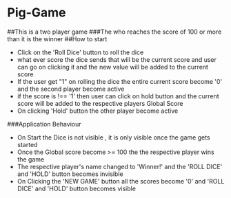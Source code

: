 # Pig-Game
##This is a two player game
###The who reaches the score of 100 or more than it is the winner
##How to start
- Click on the 'Roll Dice' button to roll the dice
- what ever score the dice sends that will be the current score and user can go on clicking it and the new
  value will be added to the current score
- If the user get "1" on rolling the dice the entire current score become '0' and the second player become active
- if the score is !== '1' then user can click on hold button and the current score will be added to the respective players Global Score
- On clicking 'Hold' button the other player become active

###Application Behaviour
- On Start the Dice is not visible , it is only visible once the game gets started
- Once the Global score become >= 100 the the respective player wins the game
- The respective player's name changed to 'Winner!' and the 'ROLL DICE' and 'HOLD' button becomes invisible
- On Clicking the 'NEW GAME' button all the scores become '0' and 'ROLL DICE' and 'HOLD' button becomes visible
